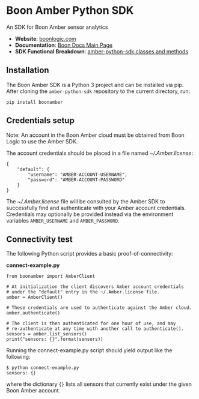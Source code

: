 # Boon Amber Python SDK

An SDK for Boon Amber sensor analytics

- __Website__: [boonlogic.com](https://boonlogic.com)
- __Documentation__: [Boon Docs Main Page](https://docs.boonlogic.com)
- __SDK Functional Breakdown__: [amber-python-sdk classes and methods](docs/boonamber/index.html)

## Installation

The Boon Amber SDK is a Python 3 project and can be installed via pip. After cloning the `amber-python-sdk` repository to the current directory, run:

```
pip install boonamber
```

## Credentials setup

Note: An account in the Boon Amber cloud must be obtained from Boon Logic to use the Amber SDK.

The account credentials should be placed in a file named _~/.Amber.license_:

```
{
    "default": {
        "username": "AMBER-ACCOUNT-USERNAME",
        "password": "AMBER-ACCOUNT-PASSWORD"
    }
}
```

The _~/.Amber.license_ file will be consulted by the Amber SDK to successfully find and authenticate with your Amber account credentials. Credentials may optionally be provided instead via the environment variables `AMBER_USERNAME` and `AMBER_PASSWORD`.

## Connectivity test

The following Python script provides a basic proof-of-connectivity:

**connect-example.py**

```
from boonamber import AmberClient

# At initialization the client discovers Amber account credentials
# under the "default" entry in the ~/.Amber.license file.
amber = AmberClient()

# These credentials are used to authenticate against the Amber cloud.
amber.authenticate()

# The client is then authenticated for one hour of use, and may
# re-authenticate at any time with another call to authenticate().
sensors = amber.list_sensors()
print("sensors: {}".format(sensors))
```

Running the connect-example.py script should yield output like the following:
```
$ python connect-example.py
sensors: {}
```
where the dictionary `{}` lists all sensors that currently exist under the given Boon Amber account.
